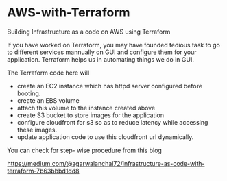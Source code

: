 # AWS-with-Terraform
Building Infrastructure as a code on AWS using Terraform

If you have worked on Terraform, you may have founded tedious task to go to different services mannually on GUI and configure them for your application. 
Terraform helps us in automating things we do in GUI. 

The Terraform code here will 
* create an EC2 instance which has httpd server configured before booting. 
* create an EBS volume 
* attach this volume to the instance created above
* create S3 bucket to store images for the application
* configure cloudfront for s3 so as to reduce latency while accessing these images. 
* update application code to use this cloudfront url dynamically. 

You can check for step- wise procedure from this blog

https://medium.com/@agarwalanchal72/infrastructure-as-code-with-terraform-7b63bbbd1dd8